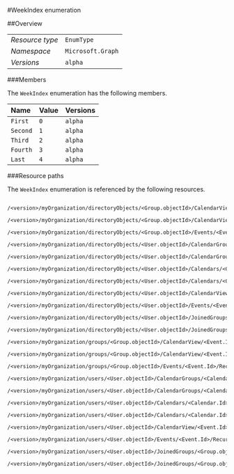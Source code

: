 #WeekIndex enumeration

 



##Overview

|  |  | 
| :-- | :-- | 
| _Resource type_ | `EnumType` | 
| _Namespace_ | `Microsoft.Graph` | 
| _Versions_ | `alpha` | 


###Members

The `WeekIndex` enumeration has the following members. 

| Name | Value | Versions | 
| :-- | :-- | :-- | 
| `First` | `0` | `alpha` | 
| `Second` | `1` | `alpha` | 
| `Third` | `2` | `alpha` | 
| `Fourth` | `3` | `alpha` | 
| `Last` | `4` | `alpha` | 


###Resource paths

The `WeekIndex` enumeration is referenced by the following resources. 

```
	/<version>/myOrganization/directoryObjects/<Group.objectId>/CalendarView/<Event.Id>/Instances/<Event.Id>/Recurrence/Pattern/Index
	/<version>/myOrganization/directoryObjects/<Group.objectId>/CalendarView/<Event.Id>/Recurrence/Pattern/Index
	/<version>/myOrganization/directoryObjects/<Group.objectId>/Events/<Event.Id>/Recurrence/Pattern/Index
	/<version>/myOrganization/directoryObjects/<User.objectId>/CalendarGroups/<CalendarGroup.Id>/Calendars/<Calendar.Id>/CalendarView/<Event.Id>/Recurrence/Pattern/Index
	/<version>/myOrganization/directoryObjects/<User.objectId>/CalendarGroups/<CalendarGroup.Id>/Calendars/<Calendar.Id>/Events/<Event.Id>/Recurrence/Pattern/Index
	/<version>/myOrganization/directoryObjects/<User.objectId>/Calendars/<Calendar.Id>/CalendarView/<Event.Id>/Recurrence/Pattern/Index
	/<version>/myOrganization/directoryObjects/<User.objectId>/Calendars/<Calendar.Id>/Events/<Event.Id>/Recurrence/Pattern/Index
	/<version>/myOrganization/directoryObjects/<User.objectId>/CalendarView/<Event.Id>/Recurrence/Pattern/Index
	/<version>/myOrganization/directoryObjects/<User.objectId>/Events/<Event.Id>/Recurrence/Pattern/Index
	/<version>/myOrganization/directoryObjects/<User.objectId>/JoinedGroups/<Group.objectId>/CalendarView/<Event.Id>/Recurrence/Pattern/Index
	/<version>/myOrganization/directoryObjects/<User.objectId>/JoinedGroups/<Group.objectId>/Events/<Event.Id>/Recurrence/Pattern/Index
	/<version>/myOrganization/groups/<Group.objectId>/CalendarView/<Event.Id>/Instances/<Event.Id>/Recurrence/Pattern/Index
	/<version>/myOrganization/groups/<Group.objectId>/CalendarView/<Event.Id>/Recurrence/Pattern/Index
	/<version>/myOrganization/groups/<Group.objectId>/Events/<Event.Id>/Recurrence/Pattern/Index
	/<version>/myOrganization/users/<User.objectId>/CalendarGroups/<CalendarGroup.Id>/Calendars/<Calendar.Id>/CalendarView/<Event.Id>/Recurrence/Pattern/Index
	/<version>/myOrganization/users/<User.objectId>/CalendarGroups/<CalendarGroup.Id>/Calendars/<Calendar.Id>/Events/<Event.Id>/Recurrence/Pattern/Index
	/<version>/myOrganization/users/<User.objectId>/Calendars/<Calendar.Id>/CalendarView/<Event.Id>/Recurrence/Pattern/Index
	/<version>/myOrganization/users/<User.objectId>/Calendars/<Calendar.Id>/Events/<Event.Id>/Recurrence/Pattern/Index
	/<version>/myOrganization/users/<User.objectId>/CalendarView/<Event.Id>/Recurrence/Pattern/Index
	/<version>/myOrganization/users/<User.objectId>/Events/<Event.Id>/Recurrence/Pattern/Index
	/<version>/myOrganization/users/<User.objectId>/JoinedGroups/<Group.objectId>/CalendarView/<Event.Id>/Recurrence/Pattern/Index
	/<version>/myOrganization/users/<User.objectId>/JoinedGroups/<Group.objectId>/Events/<Event.Id>/Recurrence/Pattern/Index
```





<!-- {
"type": "#page.annotation",
"tocPath": "EnumType/WeekIndex",
"tocItems": {
	"EnumType/WeekIndex/Overview": "#overview",
	"EnumType/WeekIndex/Operations": "#operations"
}
"section": "documentation"
} -->